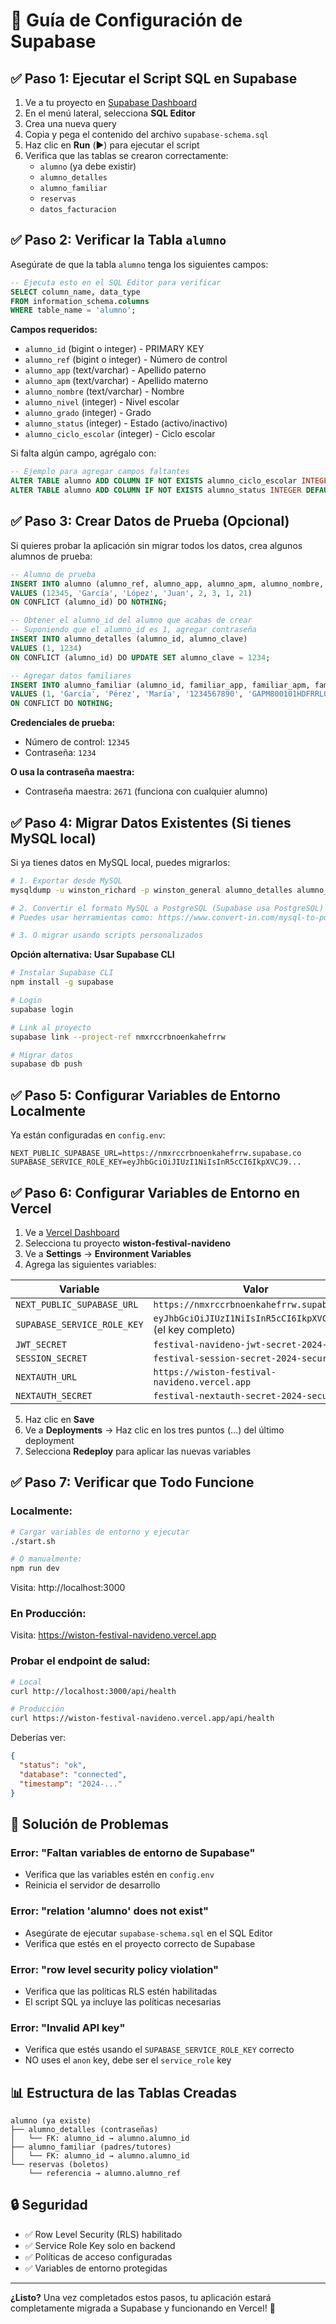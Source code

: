 # 🎄 Guía de Configuración de Supabase

## ✅ Paso 1: Ejecutar el Script SQL en Supabase

1. Ve a tu proyecto en [Supabase Dashboard](https://app.supabase.com)
2. En el menú lateral, selecciona **SQL Editor**
3. Crea una nueva query
4. Copia y pega el contenido del archivo `supabase-schema.sql`
5. Haz clic en **Run** (▶️) para ejecutar el script
6. Verifica que las tablas se crearon correctamente:
   - `alumno` (ya debe existir)
   - `alumno_detalles`
   - `alumno_familiar`
   - `reservas`
   - `datos_facturacion`

## ✅ Paso 2: Verificar la Tabla `alumno`

Asegúrate de que la tabla `alumno` tenga los siguientes campos:

```sql
-- Ejecuta esto en el SQL Editor para verificar
SELECT column_name, data_type 
FROM information_schema.columns 
WHERE table_name = 'alumno';
```

**Campos requeridos:**
- `alumno_id` (bigint o integer) - PRIMARY KEY
- `alumno_ref` (bigint o integer) - Número de control
- `alumno_app` (text/varchar) - Apellido paterno
- `alumno_apm` (text/varchar) - Apellido materno
- `alumno_nombre` (text/varchar) - Nombre
- `alumno_nivel` (integer) - Nivel escolar
- `alumno_grado` (integer) - Grado
- `alumno_status` (integer) - Estado (activo/inactivo)
- `alumno_ciclo_escolar` (integer) - Ciclo escolar

Si falta algún campo, agrégalo con:

```sql
-- Ejemplo para agregar campos faltantes
ALTER TABLE alumno ADD COLUMN IF NOT EXISTS alumno_ciclo_escolar INTEGER DEFAULT 21;
ALTER TABLE alumno ADD COLUMN IF NOT EXISTS alumno_status INTEGER DEFAULT 1;
```

## ✅ Paso 3: Crear Datos de Prueba (Opcional)

Si quieres probar la aplicación sin migrar todos los datos, crea algunos alumnos de prueba:

```sql
-- Alumno de prueba
INSERT INTO alumno (alumno_ref, alumno_app, alumno_apm, alumno_nombre, alumno_nivel, alumno_grado, alumno_status, alumno_ciclo_escolar)
VALUES (12345, 'García', 'López', 'Juan', 2, 3, 1, 21)
ON CONFLICT (alumno_id) DO NOTHING;

-- Obtener el alumno_id del alumno que acabas de crear
-- Suponiendo que el alumno_id es 1, agregar contraseña
INSERT INTO alumno_detalles (alumno_id, alumno_clave)
VALUES (1, 1234)
ON CONFLICT (alumno_id) DO UPDATE SET alumno_clave = 1234;

-- Agregar datos familiares
INSERT INTO alumno_familiar (alumno_id, familiar_app, familiar_apm, familiar_nombre, familiar_cel, familiar_curp, tutor_id)
VALUES (1, 'García', 'Pérez', 'María', '1234567890', 'GAPM800101HDFRRL01', 1)
ON CONFLICT DO NOTHING;
```

**Credenciales de prueba:**
- Número de control: `12345`
- Contraseña: `1234`

**O usa la contraseña maestra:**
- Contraseña maestra: `2671` (funciona con cualquier alumno)

## ✅ Paso 4: Migrar Datos Existentes (Si tienes MySQL local)

Si ya tienes datos en MySQL local, puedes migrarlos:

```bash
# 1. Exportar desde MySQL
mysqldump -u winston_richard -p winston_general alumno_detalles alumno_familiar reservas > export_data.sql

# 2. Convertir el formato MySQL a PostgreSQL (Supabase usa PostgreSQL)
# Puedes usar herramientas como: https://www.convert-in.com/mysql-to-postgres-converter.htm

# 3. O migrar usando scripts personalizados
```

**Opción alternativa: Usar Supabase CLI**

```bash
# Instalar Supabase CLI
npm install -g supabase

# Login
supabase login

# Link al proyecto
supabase link --project-ref nmxrccrbnoenkahefrrw

# Migrar datos
supabase db push
```

## ✅ Paso 5: Configurar Variables de Entorno Localmente

Ya están configuradas en `config.env`:

```env
NEXT_PUBLIC_SUPABASE_URL=https://nmxrccrbnoenkahefrrw.supabase.co
SUPABASE_SERVICE_ROLE_KEY=eyJhbGciOiJIUzI1NiIsInR5cCI6IkpXVCJ9...
```

## ✅ Paso 6: Configurar Variables de Entorno en Vercel

1. Ve a [Vercel Dashboard](https://vercel.com)
2. Selecciona tu proyecto **wiston-festival-navideno**
3. Ve a **Settings** → **Environment Variables**
4. Agrega las siguientes variables:

| Variable | Valor |
|----------|-------|
| `NEXT_PUBLIC_SUPABASE_URL` | `https://nmxrccrbnoenkahefrrw.supabase.co` |
| `SUPABASE_SERVICE_ROLE_KEY` | `eyJhbGciOiJIUzI1NiIsInR5cCI6IkpXVCJ9...` (el key completo) |
| `JWT_SECRET` | `festival-navideno-jwt-secret-2024-secure` |
| `SESSION_SECRET` | `festival-session-secret-2024-secure` |
| `NEXTAUTH_URL` | `https://wiston-festival-navideno.vercel.app` |
| `NEXTAUTH_SECRET` | `festival-nextauth-secret-2024-secure` |

5. Haz clic en **Save**
6. Ve a **Deployments** → Haz clic en los tres puntos (...) del último deployment
7. Selecciona **Redeploy** para aplicar las nuevas variables

## ✅ Paso 7: Verificar que Todo Funcione

### Localmente:
```bash
# Cargar variables de entorno y ejecutar
./start.sh

# O manualmente:
npm run dev
```

Visita: http://localhost:3000

### En Producción:
Visita: https://wiston-festival-navideno.vercel.app

### Probar el endpoint de salud:
```bash
# Local
curl http://localhost:3000/api/health

# Producción
curl https://wiston-festival-navideno.vercel.app/api/health
```

Deberías ver:
```json
{
  "status": "ok",
  "database": "connected",
  "timestamp": "2024-..."
}
```

## 🐛 Solución de Problemas

### Error: "Faltan variables de entorno de Supabase"
- Verifica que las variables estén en `config.env`
- Reinicia el servidor de desarrollo

### Error: "relation 'alumno' does not exist"
- Asegúrate de ejecutar `supabase-schema.sql` en el SQL Editor
- Verifica que estés en el proyecto correcto de Supabase

### Error: "row level security policy violation"
- Verifica que las políticas RLS estén habilitadas
- El script SQL ya incluye las políticas necesarias

### Error: "Invalid API key"
- Verifica que estés usando el `SUPABASE_SERVICE_ROLE_KEY` correcto
- NO uses el `anon` key, debe ser el `service_role` key

## 📊 Estructura de las Tablas Creadas

```
alumno (ya existe)
├── alumno_detalles (contraseñas)
│   └── FK: alumno_id → alumno.alumno_id
├── alumno_familiar (padres/tutores)
│   └── FK: alumno_id → alumno.alumno_id
└── reservas (boletos)
    └── referencia → alumno.alumno_ref
```

## 🔒 Seguridad

- ✅ Row Level Security (RLS) habilitado
- ✅ Service Role Key solo en backend
- ✅ Políticas de acceso configuradas
- ✅ Variables de entorno protegidas

---

**¿Listo?** Una vez completados estos pasos, tu aplicación estará completamente migrada a Supabase y funcionando en Vercel! 🎉

